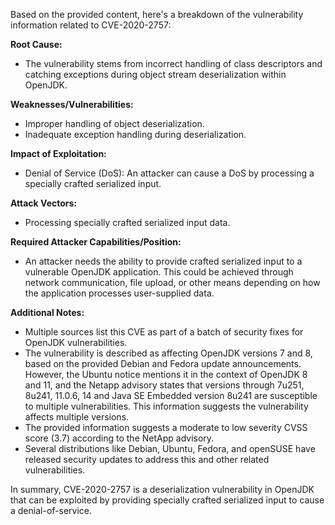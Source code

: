 Based on the provided content, here's a breakdown of the vulnerability information related to CVE-2020-2757:

**Root Cause:**

*   The vulnerability stems from incorrect handling of class descriptors and catching exceptions during object stream deserialization within OpenJDK.

**Weaknesses/Vulnerabilities:**

*   Improper handling of object deserialization.
*   Inadequate exception handling during deserialization.

**Impact of Exploitation:**

*   Denial of Service (DoS): An attacker can cause a DoS by processing a specially crafted serialized input.

**Attack Vectors:**

*   Processing specially crafted serialized input data.

**Required Attacker Capabilities/Position:**

*   An attacker needs the ability to provide crafted serialized input to a vulnerable OpenJDK application. This could be achieved through network communication, file upload, or other means depending on how the application processes user-supplied data.

**Additional Notes:**

*   Multiple sources list this CVE as part of a batch of security fixes for OpenJDK vulnerabilities.
*   The vulnerability is described as affecting OpenJDK versions 7 and 8, based on the provided Debian and Fedora update announcements. However, the Ubuntu notice mentions it in the context of OpenJDK 8 and 11, and the Netapp advisory states that versions through 7u251, 8u241, 11.0.6, 14 and Java SE Embedded version 8u241 are susceptible to multiple vulnerabilities. This information suggests the vulnerability affects multiple versions.
*   The provided information suggests a moderate to low severity CVSS score (3.7) according to the NetApp advisory.
*   Several distributions like Debian, Ubuntu, Fedora, and openSUSE have released security updates to address this and other related vulnerabilities.

In summary, CVE-2020-2757 is a deserialization vulnerability in OpenJDK that can be exploited by providing specially crafted serialized input to cause a denial-of-service.